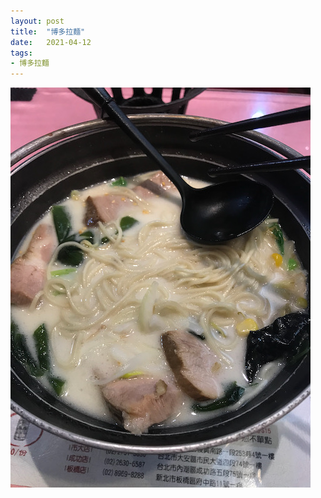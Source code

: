 ```yaml
---
layout: post
title:  "博多拉麵"
date:   2021-04-12
tags:
- 博多拉麵
---
```

![博多拉麵](/media/2021-04-12-Hakata-Ramen.jpeg)